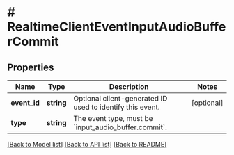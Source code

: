 # # RealtimeClientEventInputAudioBufferCommit

## Properties

Name | Type | Description | Notes
------------ | ------------- | ------------- | -------------
**event_id** | **string** | Optional client-generated ID used to identify this event. | [optional]
**type** | **string** | The event type, must be &#x60;input_audio_buffer.commit&#x60;. |

[[Back to Model list]](../../README.md#models) [[Back to API list]](../../README.md#endpoints) [[Back to README]](../../README.md)
